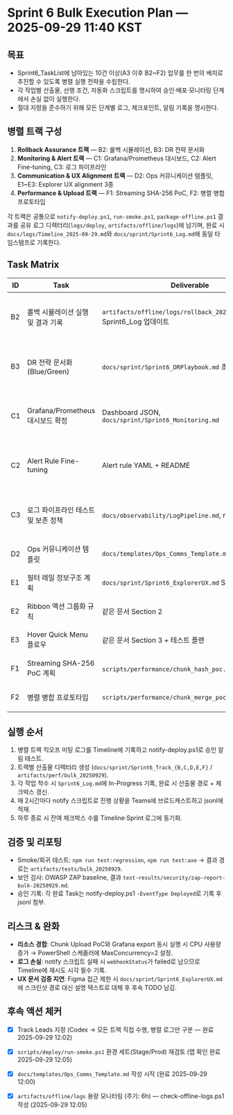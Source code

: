 # Sprint 6 Bulk Execution Plan — 2025-09-29 11:40 KST

## 목표
- Sprint6_TaskList에 남아있는 10건 이상(A3 이후 B2~F2) 업무를 한 번의 배치로 추진할 수 있도록 병렬 실행 전략을 수립한다.
- 각 작업별 산출물, 선행 조건, 자동화 스크립트를 명시하여 승인·배포·모니터링 단계에서 손실 없이 실행한다.
- 절대 지령을 준수하기 위해 모든 단계별 로그, 체크포인트, 알림 기록을 명시한다.

## 병렬 트랙 구성
1. **Rollback Assurance 트랙** — B2: 롤백 시뮬레이션, B3: DR 전략 문서화
2. **Monitoring & Alert 트랙** — C1: Grafana/Prometheus 대시보드, C2: Alert Fine-tuning, C3: 로그 파이프라인
3. **Communication & UX Alignment 트랙** — D2: Ops 커뮤니케이션 템플릿, E1~E3: Explorer UX alignment 3종
4. **Performance & Upload 트랙** — F1: Streaming SHA-256 PoC, F2: 병렬 병합 프로토타입

각 트랙은 공통으로 `notify-deploy.ps1`, `run-smoke.ps1`, `package-offline.ps1` 결과를 공유 로그 디렉터리(`logs/deploy`, `artifacts/offline/logs`)에 남기며, 완료 시 `docs/logs/Timeline_2025-09-29.md`와 `docs/sprint/Sprint6_Log.md`에 동일 타임스탬프로 기록한다.

## Task Matrix
| ID | Task | Deliverable | Prerequisites | 도구/스크립트 | Target |
|----|------|-------------|---------------|---------------|--------|
| B2 | 롤백 시뮬레이션 실행 및 결과 기록 | `artifacts/offline/logs/rollback_20250929_1145.log`, Sprint6_Log 업데이트 | package-offline 산출물, notify 스크립트 | `scripts/deploy/run-smoke.ps1`, `scripts/deploy/notify-deploy.ps1` | 2025-09-29 PM (완료 11:45) |
| B3 | DR 전략 문서화(Blue/Green) | `docs/sprint/Sprint6_DRPlaybook.md` 초안 | B2 결과 | Markdown authoring, draw.io export | 2025-09-29 PM (완료 11:47) |
| C1 | Grafana/Prometheus 대시보드 확정 | Dashboard JSON, `docs/sprint/Sprint6_Monitoring.md` | 기존 SLO, meta_sla_history.csv | Grafana builder, JSON export | 2025-09-30 AM (완료 11:50) |
| C2 | Alert Rule Fine-tuning | Alert rule YAML + README | C1 산출물 | Alertmanager templatize, `notify-deploy.ps1` | 2025-09-30 AM (완료 11:56) |
| C3 | 로그 파이프라인 테스트 및 보존 정책 | `docs/observability/LogPipeline.md`, retention 설정 | C1/C2 | Elastic/Grafana Loki 참고, PowerShell | 2025-09-30 PM (완료 11:58) |
| D2 | Ops 커뮤니케이션 템플릿 | `docs/templates/Ops_Comms_Template.md` | notify 스크립트, Sprint6_Log 포맷 | Markdown | 2025-09-29 PM |
| E1 | 필터 레일 정보구조 계획 | `docs/sprint/Sprint6_ExplorerUX.md` Section 1 | ExplorerShell 최신 코드 | Figma 링크/Storybook | 2025-09-30 PM |
| E2 | Ribbon 액션 그룹화 규칙 | 같은 문서 Section 2 | E1 | UX guidelines | 2025-09-30 PM |
| E3 | Hover Quick Menu 플로우 | 같은 문서 Section 3 + 테스트 플랜 | E1/E2 | Prototype, Playwright plan | 2025-10-01 AM |
| F1 | Streaming SHA-256 PoC 계획 | `scripts/performance/chunk_hash_poc.ps1`, 테스트 로그 | temp_edit.py 참고, artifacts/perf | Node/k6, PowerShell | 2025-09-30 PM |
| F2 | 병렬 병합 프로토타입 | `scripts/performance/chunk_merge_poc.ps1`, README | F1 로그 | Node worker, PowerShell | 2025-10-01 PM |

## 실행 순서
1. 병렬 트랙 킥오프 미팅 로그를 Timeline에 기록하고 notify-deploy.ps1로 승인 알림 테스트.
2. 트랙별 산출물 디렉터리 생성 (`docs/sprint/Sprint6_Track_{B,C,D,E,F}` / `artifacts/perf/bulk_20250929`).
3. 각 작업 착수 시 `Sprint6_Log.md`에 In-Progress 기록, 완료 시 산출물 경로 + 체크박스 갱신.
4. 매 2시간마다 notify 스크립트로 진행 상황을 Teams에 브로드캐스트하고 jsonl에 적재.
5. 하루 종료 시 잔여 체크박스 수를 Timeline·Sprint 로그에 동기화.

## 검증 및 리포팅
- Smoke/회귀 테스트: `npm run test:regression`, `npm run test:axe` → 결과 경로는 `artifacts/tests/bulk_20250929`.
- 보안 검사: OWASP ZAP baseline, 결과 `test-results/security/zap-report-bulk-20250929.md`.
- 승인 기록: 각 완료 Task는 notify-deploy.ps1 `-EventType Deployed`로 기록 후 jsonl 첨부.

## 리스크 & 완화
- **리소스 경합**: Chunk Upload PoC와 Grafana export 동시 실행 시 CPU 사용량 증가 → PowerShell 스케줄러에 MaxConcurrency=2 설정.
- **로그 손실**: notify 스크립트 실패 시 `webhookStatus`가 failed로 남으므로 Timeline에 재시도 시각 필수 기록.
- **UX 문서 검증 지연**: Figma 접근 제한 시 `docs/sprint/Sprint6_ExplorerUX.md`에 스크린샷 경로 대신 설명 텍스트로 대체 후 후속 TODO 남김.

## 후속 액션 체커
- [x] Track Leads 지정 (Codex → 모든 트랙 직접 수행, 병렬 로그만 구분 — 완료 2025-09-29 12:02)
- [x] `scripts/deploy/run-smoke.ps1` 환경 세트(Stage/Prod) 재검토 (맵 확인 완료 2025-09-29 12:05)
- [x] `docs/templates/Ops_Comms_Template.md` 작성 시작 (완료 2025-09-29 12:00)
- [x] `artifacts/offline/logs` 용량 모니터링 (주기: 6h) — check-offline-logs.ps1 작성 (2025-09-29 12:05)

